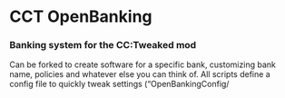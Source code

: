 # CCT OpenBanking
### Banking system for the CC:Tweaked mod
Can be forked to create software for a specific bank, customizing bank name, policies and whatever else you can think of. All scripts define a config file to quickly tweak settings (“OpenBankingConfig/<script name>Config.txt”, formatted as done by `textutils.serialize()`)

#### Providing 3 separate scripts:
- CLIENT
  - Installed on customers’ devices
  - Used to pay (to `merchant`s) or transfer money (to other `client`s)
- SERVER
  - Installed on bank's server
  - Manages accounts and transactions
- MERCHANT
  - Used as a paypoint, to receive payments from `client`s
